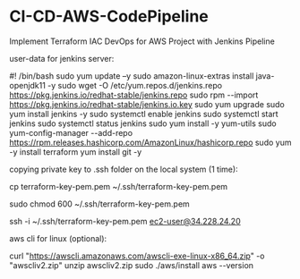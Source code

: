 # CI-CD-AWS-CodePipeline
Implement Terraform IAC DevOps for AWS Project with Jenkins Pipeline

user-data for jenkins server:

#! /bin/bash
sudo yum update –y
sudo amazon-linux-extras install java-openjdk11 -y
sudo wget -O /etc/yum.repos.d/jenkins.repo \
    https://pkg.jenkins.io/redhat-stable/jenkins.repo
sudo rpm --import https://pkg.jenkins.io/redhat-stable/jenkins.io.key
sudo yum upgrade
sudo yum install jenkins -y
sudo systemctl enable jenkins
sudo systemctl start jenkins
sudo systemctl status jenkins
sudo yum install -y yum-utils
sudo yum-config-manager --add-repo https://rpm.releases.hashicorp.com/AmazonLinux/hashicorp.repo
sudo yum -y install terraform
yum install git -y


copying private key to .ssh folder on the local system (1 time):

cp terraform-key-pem.pem ~/.ssh/terraform-key-pem.pem

sudo chmod 600 ~/.ssh/terraform-key-pem.pem

ssh -i ~/.ssh/terraform-key-pem.pem ec2-user@34.228.24.20


aws cli for linux (optional):

curl "https://awscli.amazonaws.com/awscli-exe-linux-x86_64.zip" -o "awscliv2.zip"
unzip awscliv2.zip
sudo ./aws/install
aws --version